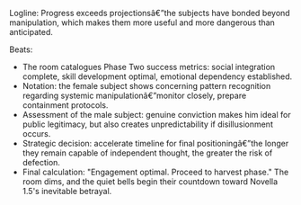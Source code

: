 ﻿---
series: 1
novella: 2
file: S1N2_Epilogue
type: epilogue
pov: Auditor (unlabeled)
setting: Room-not-room - status report
word_target_min: 600
word_target_max: 800
status: outline
---
Logline: Progress exceeds projectionsâ€”the subjects have bonded beyond manipulation, which makes them more useful and more dangerous than anticipated.

Beats:
- The room catalogues Phase Two success metrics: social integration complete, skill development optimal, emotional dependency established.
- Notation: the female subject shows concerning pattern recognition regarding systemic manipulationâ€”monitor closely, prepare containment protocols.
- Assessment of the male subject: genuine conviction makes him ideal for public legitimacy, but also creates unpredictability if disillusionment occurs.
- Strategic decision: accelerate timeline for final positioningâ€”the longer they remain capable of independent thought, the greater the risk of defection.
- Final calculation: "Engagement optimal. Proceed to harvest phase." The room dims, and the quiet bells begin their countdown toward Novella 1.5's inevitable betrayal.